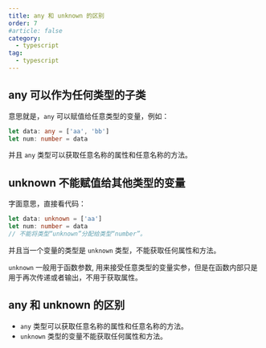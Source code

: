 ```yaml
---
title: any 和 unknown 的区别
order: 7
#article: false
category:
  - typescript
tag:
  - typescript
---
```


## any 可以作为任何类型的子类

意思就是，`any` 可以赋值给任意类型的变量，例如：
```ts
let data: any = ['aa', 'bb']
let num: number = data
```

并且 `any` 类型可以获取任意名称的属性和任意名称的方法。


## unknown 不能赋值给其他类型的变量

字面意思，直接看代码：
```ts
let data: unknown = ['aa']
let num: number = data
// 不能将类型“unknown”分配给类型“number”。
```

并且当一个变量的类型是 `unknown` 类型，不能获取任何属性和方法。

`unknown` 一般用于函数参数, 用来接受任意类型的变量实参，但是在函数内部只是用于再次传递或者输出，不用于获取属性。

## any 和 unknown 的区别

* `any` 类型可以获取任意名称的属性和任意名称的方法。
* `unknown` 类型的变量不能获取任何属性和方法。